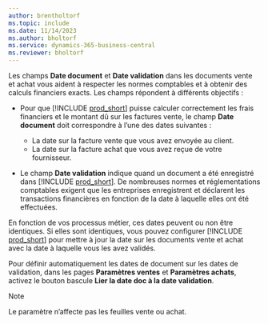 ```yaml
---
author: brentholtorf
ms.topic: include
ms.date: 11/14/2023
ms.author: bholtorf
ms.service: dynamics-365-business-central
ms.reviewer: bholtorf
---
```


Les champs **Date document** et **Date validation** dans les documents vente et achat vous aident à respecter les normes comptables et à obtenir des calculs financiers exacts. Les champs répondent à différents objectifs :

- Pour que [!INCLUDE [prod_short](prod_short.md)] puisse calculer correctement les frais financiers et le montant dû sur les factures vente, le champ **Date document** doit correspondre à l’une des dates suivantes :

   - La date sur la facture vente que vous avez envoyée au client. 
   - La date sur la facture achat que vous avez reçue de votre fournisseur.
- Le champ **Date validation** indique quand un document a été enregistré dans [!INCLUDE [prod_short](prod_short.md)]. De nombreuses normes et réglementations comptables exigent que les entreprises enregistrent et déclarent les transactions financières en fonction de la date à laquelle elles ont été effectuées.

En fonction de vos processus métier, ces dates peuvent ou non être identiques. Si elles sont identiques, vous pouvez configurer [!INCLUDE [prod_short](prod_short.md)] pour mettre à jour la date sur les documents vente et achat avec la date à laquelle vous les avez validés.  
  
Pour définir automatiquement les dates de document sur les dates de validation, dans les pages **Paramètres ventes** et **Paramètres achats**, activez le bouton bascule **Lier la date doc à la date validation**.

> [!NOTE]
> Le paramètre n’affecte pas les feuilles vente ou achat.